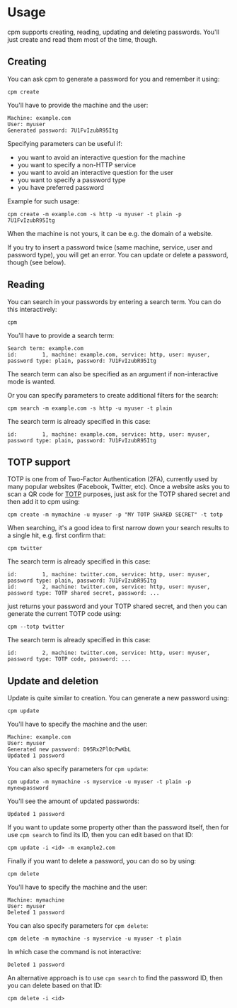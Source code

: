 # Usage

cpm supports creating, reading, updating and deleting passwords. You'll just create and read them
most of the time, though.

## Creating

You can ask cpm to generate a password for you and remember it using:

```console
cpm create
```

You'll have to provide the machine and the user:

```console
Machine: example.com
User: myuser
Generated password: 7U1FvIzubR95Itg
```

Specifying parameters can be useful if:

- you want to avoid an interactive question for the machine
- you want to specify a non-HTTP service
- you want to avoid an interactive question for the user
- you want to specify a password type
- you have preferred password

Example for such usage:

```console
cpm create -m example.com -s http -u myuser -t plain -p 7U1FvIzubR95Itg
```

When the machine is not yours, it can be e.g. the domain of a website.

If you try to insert a password twice (same machine, service, user and password type), you will get
an error. You can update or delete a password, though (see below).

## Reading

You can search in your passwords by entering a search term. You can do this interactively:

```console
cpm
```

You'll have to provide a search term:

```console
Search term: example.com
id:        1, machine: example.com, service: http, user: myuser, password type: plain, password: 7U1FvIzubR95Itg
```

The search term can also be specified as an argument if non-interactive mode is wanted.

Or you can specify parameters to create additional filters for the search:

```console
cpm search -m example.com -s http -u myuser -t plain
```

The search term is already specified in this case:

```
id:        1, machine: example.com, service: http, user: myuser, password type: plain, password: 7U1FvIzubR95Itg
```

## TOTP support

TOTP is one from of Two-Factor Authentication (2FA), currently used by many popular websites
(Facebook, Twitter, etc). Once a website asks you to scan a QR code for
[TOTP](https://en.wikipedia.org/wiki/Time-based_one-time_password) purposes, just ask for the TOTP
shared secret and then add it to cpm using:

```console
cpm create -m mymachine -u myuser -p "MY TOTP SHARED SECRET" -t totp
```

When searching, it's a good idea to first narrow down your search results to a single hit, e.g.
first confirm that:

```console
cpm twitter
```

The search term is already specified in this case:

```
id:        1, machine: twitter.com, service: http, user: myuser, password type: plain, password: 7U1FvIzubR95Itg
id:        2, machine: twitter.com, service: http, user: myuser, password type: TOTP shared secret, password: ...
```

just returns your password and your TOTP shared secret, and then you can generate the current TOTP
code using:

```console
cpm --totp twitter
```

The search term is already specified in this case:

```console
id:        2, machine: twitter.com, service: http, user: myuser, password type: TOTP code, password: ...
```

## Update and deletion

Update is quite similar to creation. You can generate a new password using:

```console
cpm update
```

You'll have to specify the machine and the user:

```console
Machine: example.com
User: myuser
Generated new password: D95Rx2PlOcPwKbL
Updated 1 password
```

You can also specify parameters for `cpm update`:

```console
cpm update -m mymachine -s myservice -u myuser -t plain -p mynewpassword
```

You'll see the amount of updated passwords:

```console
Updated 1 password
```

If you want to update some property other than the password itself, then for use `cpm search` to
find its ID, then you can edit based on that ID:

```
cpm update -i <id> -m example2.com
```

Finally if you want to delete a password, you can do so by using:

```console
cpm delete
```

You'll have to specify the machine and the user:

```console:
Machine: mymachine
User: myuser
Deleted 1 password
```

You can also specify parameters for `cpm delete`:

```console
cpm delete -m mymachine -s myservice -u myuser -t plain
```

In which case the command is not interactive:

```console
Deleted 1 password
```

An alternative approach is to use `cpm search` to find the password ID, then you can delete based on
that ID:

```
cpm delete -i <id>
```
